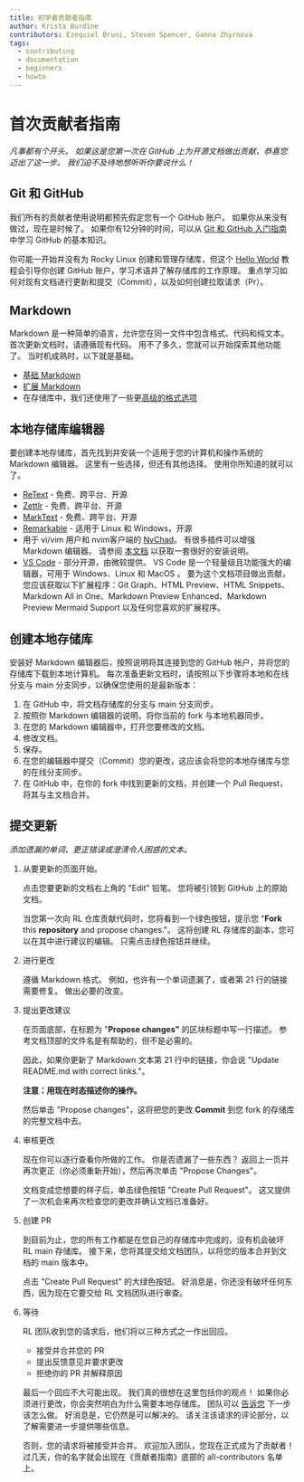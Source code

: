 ```yaml
---
title: 初学者贡献者指南
author: Krista Burdine
contributors: Ezequiel Bruni, Steven Spencer, Ganna Zhyrnova
tags:
  - contributing
  - documentation
  - beginners
  - howto
---
```


# 首次贡献者指南

_凡事都有个开头。 如果这是您第一次在 GitHub 上为开源文档做出贡献，恭喜您迈出了这一步。 我们迫不及待地想听听你要说什么！_

## Git 和 GitHub

我们所有的贡献者使用说明都预先假定您有一个 GitHub 账户。 如果你从来没有做过，现在是时候了。 如果你有12分钟的时间，可以从 [ Git 和 GitHub 入门指南](https://www.udacity.com/blog/2015/06/a-beginners-git-github-tutorial.html) 中学习 GitHub 的基本知识。

你可能一开始并没有为 Rocky Linux 创建和管理存储库，但这个 [Hello World](https://docs.github.com/en/get-started/quickstart/hello-world) 教程会引导你创建 GitHub 账户，学习术语并了解存储库的工作原理。 重点学习如何对现有文档进行更新和提交（Commit），以及如何创建拉取请求（Pr）。

## Markdown

Markdown 是一种简单的语言，允许您在同一文件中包含格式、代码和纯文本。 首次更新文档时，请遵循现有代码。 用不了多久，您就可以开始探索其他功能了。 当时机成熟时，以下就是基础。

* [基础 Markdown](https://www.markdownguide.org/basic-syntax#code)
* [扩展 Markdown](https://www.markdownguide.org/extended-syntax/#fenced-code-blocks)
* 在存储库中，我们还使用了一些更[高级的格式选项](https://docs.rockylinux.org/guides/contribute/rockydocs_formatting/)

## 本地存储库编辑器

要创建本地存储库，首先找到并安装一个适用于您的计算机和操作系统的 Markdown 编辑器。 这里有一些选择，但还有其他选择。 使用你所知道的就可以了。

* [ReText](https://github.com/retext-project/retext) - 免费、跨平台、开源
* [Zettlr](https://www.zettlr.com/) - 免费、跨平台、开源
* [MarkText](https://github.com/marktext/marktext) - 免费、跨平台、开源
* [Remarkable](https://remarkableapp.github.io/) - 适用于 Linux 和 Windows，开源
* 用于 vi/vim 用户和 nvim客户端的 [NvChad](https://nvchad.com/)。 有很多插件可以增强 Markdown 编辑器。 请参阅 [本文档](https://docs.rockylinux.org/books/nvchad/) 以获取一套很好的安装说明。
* [VS Code](https://code.visualstudio.com/) - 部分开源，由微软提供。 VS Code 是一个轻量级且功能强大的编辑器，可用于 Windows、Linux 和 MacOS 。 要为这个文档项目做出贡献，您应该获取以下扩展程序：Git Graph、HTML Preview、HTML Snippets、Markdown All in One、Markdown Preview Enhanced、Markdown Preview Mermaid Support 以及任何您喜欢的扩展程序。

## 创建本地存储库

安装好 Markdown 编辑器后，按照说明将其连接到您的 GitHub 帐户，并将您的存储库下载到本地计算机。 每次准备更新文档时，请按照以下步骤将本地和在线分支与 main 分支同步，以确保您使用的是最新版本：

1. 在 GitHub 中，将文档存储库的分支与 main 分支同步。
2. 按照你 Markdown 编辑器的说明，将你当前的 fork 与本地机器同步。
3. 在您的 Markdown 编辑器中，打开您要修改的文档。
4. 修改文档。
5. 保存。
6. 在您的编辑器中提交（Commit）您的更改，这应该会将您的本地存储库与您的在线分支同步。
7. 在 GitHub 中，在你的 fork 中找到更新的文档，并创建一个 Pull Request，将其与主文档合并。

## 提交更新

_添加遗漏的单词、更正错误或澄清令人困惑的文本。_

1. 从要更新的页面开始。

    点击您要更新的文档右上角的 "Edit" 铅笔。 您将被引领到 GitHub 上的原始文档。

    当您第一次向 RL 仓库贡献代码时，您将看到一个绿色按钮，提示您 "**Fork** this **repository** and propose changes."。 这将创建 RL 存储库的副本，您可以在其中进行建议的编辑。 只需点击绿色按钮并继续。

2. 进行更改

    遵循 Markdown 格式。 例如，也许有一个单词遗漏了，或者第 21 行的链接需要修复。 做出必要的改变。

3. 提出更改建议

    在页面底部，在标题为 "**Propose changes"** 的区块标题中写一行描述。 参考文档顶部的文件名是有帮助的，但不是必需的。

    因此，如果你更新了 Markdown 文本第 21 行中的链接，你会说 "Update README.md with correct links."。

    **注意：用现在时态描述你的操作。**

    然后单击 "Propose changes"，这将把您的更改 **Commit** 到您 fork 的存储库的完整文档中去。

4. 审核更改

    现在你可以逐行查看你所做的工作。 你是否遗漏了一些东西？ 返回上一页并再次更正（你必须重新开始），然后再次单击 "Propose Changes"。

    文档变成您想要的样子后，单击绿色按钮 "Create Pull Request"。 这又提供了一次机会来再次检查您的更改并确认文档已准备好。

5. 创建 PR

    到目前为止，您的所有工作都是在您自己的存储库中完成的，没有机会破坏 RL main 存储库。 接下来，您将其提交给文档团队，以将您的版本合并到文档的 main 版本中。

    点击 "Create Pull Request" 的大绿色按钮。 好消息是，你还没有破坏任何东西，因为现在它要交给 RL 文档团队进行审查。

6. 等待

    RL 团队收到您的请求后，他们将以三种方式之一作出回应。

    * 接受并合并您的 PR
    * 提出反馈意见并要求更改
    * 拒绝你的 PR 并解释原因

    最后一个回应不大可能出现。 我们真的很想在这里包括你的观点！ 如果你必须进行更改，你会突然明白为什么需要本地存储库。 团队可以 [告诉您](https://chat.rockylinux.org/rocky-linux/channels/documentation) 下一步该怎么做。 好消息是，它仍然是可以解决的。 请关注该请求的评论部分，以了解需要进一步提供哪些信息。

    否则，您的请求将被接受并合并。 欢迎加入团队，您现在正式成为了贡献者！ 过几天，你的名字就会出现在《贡献者指南》底部的 all-contributors 名单上。
